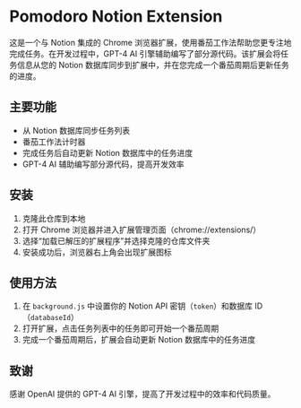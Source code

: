 # Pomodoro Notion Extension

这是一个与 Notion 集成的 Chrome 浏览器扩展，使用番茄工作法帮助您更专注地完成任务。在开发过程中，GPT-4 AI 引擎辅助编写了部分源代码。该扩展会将任务信息从您的 Notion 数据库同步到扩展中，并在您完成一个番茄周期后更新任务的进度。

## 主要功能

- 从 Notion 数据库同步任务列表
- 番茄工作法计时器
- 完成任务后自动更新 Notion 数据库中的任务进度
- GPT-4 AI 辅助编写部分源代码，提高开发效率

## 安装

1. 克隆此仓库到本地
2. 打开 Chrome 浏览器并进入扩展管理页面（chrome://extensions/）
3. 选择“加载已解压的扩展程序”并选择克隆的仓库文件夹
4. 安装成功后，浏览器右上角会出现扩展图标

## 使用方法

1. 在 `background.js` 中设置你的 Notion API 密钥（`token`）和数据库 ID（`databaseId`）
2. 打开扩展，点击任务列表中的任务即可开始一个番茄周期
3. 完成一个番茄周期后，扩展会自动更新 Notion 数据库中的任务进度

## 致谢

感谢 OpenAI 提供的 GPT-4 AI 引擎，提高了开发过程中的效率和代码质量。
